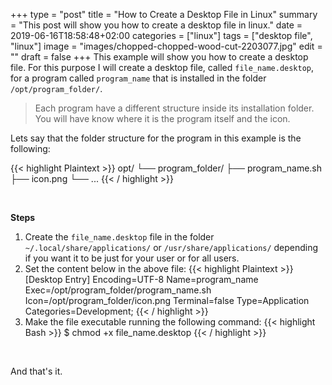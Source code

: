 +++
type = "post"
title = "How to Create a Desktop File in Linux"
summary = "This post will show you how to create a desktop file in linux."
date = 2019-06-16T18:58:48+02:00
categories = ["linux"]
tags = ["desktop file", "linux"]
image = "images/chopped-chopped-wood-cut-2203077.jpg"
edit = ""
draft = false
+++
This example will show you how to create a desktop file. For this purpose I will create a desktop file, called `file_name.desktop`, for a program called `program_name` that is installed in the folder `/opt/program_folder/`.

> Each program have a different structure inside its installation folder. You will have know where it is the program itself and the icon.

Lets say that the folder structure for the program in this example is the following:

{{< highlight Plaintext >}}
opt/
└── program_folder/
    ├── program_name.sh
    ├── icon.png
    └── ...
{{< / highlight >}}

<br />

**Steps**

1. Create the `file_name.desktop` file in the folder `~/.local/share/applications/` or `/usr/share/applications/` depending if you want it to be just for your user or for all users.
2. Set the content below in the above file:
{{< highlight Plaintext >}}
[Desktop Entry]
Encoding=UTF-8
Name=program_name
Exec=/opt/program_folder/program_name.sh
Icon=/opt/program_folder/icon.png
Terminal=false
Type=Application
Categories=Development;
{{< / highlight >}}
3. Make the file executable running the following command:
{{< highlight Bash >}}
$ chmod +x file_name.desktop
{{< / highlight >}}

<br />

And that's it.
